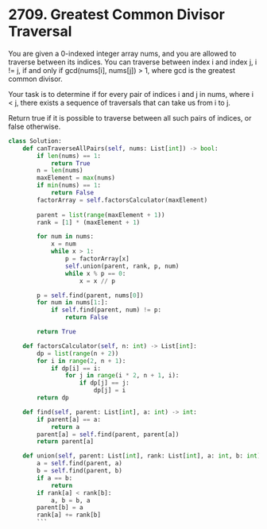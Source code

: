 # 2709. Greatest Common Divisor Traversal
You are given a 0-indexed integer array nums, and you are allowed to traverse between its indices. You can traverse between index i and index j, i != j, if and only if gcd(nums[i], nums[j]) > 1, where gcd is the greatest common divisor.

Your task is to determine if for every pair of indices i and j in nums, where i < j, there exists a sequence of traversals that can take us from i to j.

Return true if it is possible to traverse between all such pairs of indices, or false otherwise.
```python
class Solution:
    def canTraverseAllPairs(self, nums: List[int]) -> bool:
        if len(nums) == 1:
            return True
        n = len(nums)
        maxElement = max(nums)
        if min(nums) == 1:
            return False
        factorArray = self.factorsCalculator(maxElement)
        
        parent = list(range(maxElement + 1))
        rank = [1] * (maxElement + 1)

        for num in nums:
            x = num
            while x > 1:
                p = factorArray[x]
                self.union(parent, rank, p, num)
                while x % p == 0:
                    x = x // p

        p = self.find(parent, nums[0])
        for num in nums[1:]:
            if self.find(parent, num) != p:
                return False

        return True

    def factorsCalculator(self, n: int) -> List[int]:
        dp = list(range(n + 2))
        for i in range(2, n + 1):
            if dp[i] == i:
                for j in range(i * 2, n + 1, i):
                    if dp[j] == j:
                        dp[j] = i
        return dp

    def find(self, parent: List[int], a: int) -> int:
        if parent[a] == a:
            return a
        parent[a] = self.find(parent, parent[a])
        return parent[a]

    def union(self, parent: List[int], rank: List[int], a: int, b: int) -> None:
        a = self.find(parent, a)
        b = self.find(parent, b)
        if a == b:
            return
        if rank[a] < rank[b]:
            a, b = b, a
        parent[b] = a
        rank[a] += rank[b]
        ```
